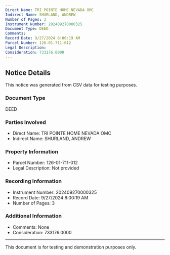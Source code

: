 ```yaml
---
Direct Name: TRI POINTE HOME NEVADA OMC
Indirect Name: SHURLAND, ANDREW
Number of Pages: 3
Instrument Number: 202409270000325
Document Type: DEED
Comments: 
Record Date: 9/27/2024 8:00:19 AM
Parcel Number: 126-01-711-012
Legal Description: 
Consideration: 733176.0000
---
```


## Notice Details

This notice was generated from CSV data for testing purposes.

### Document Type
DEED

### Parties Involved
- Direct Name: TRI POINTE HOME NEVADA OMC
- Indirect Name: SHURLAND, ANDREW

### Property Information
- Parcel Number: 126-01-711-012
- Legal Description: Not provided

### Recording Information
- Instrument Number: 202409270000325
- Record Date: 9/27/2024 8:00:19 AM
- Number of Pages: 3

### Additional Information
- Comments: None
- Consideration: 733176.0000

---

This document is for testing and demonstration purposes only.
